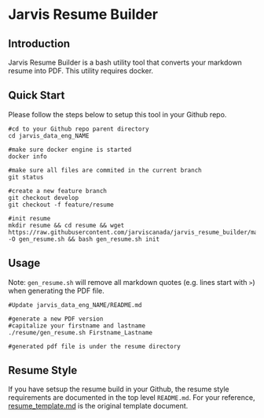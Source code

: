 # Jarvis Resume Builder

## Introduction

Jarvis Resume Builder is a bash utility tool that converts your markdown resume into PDF. This utility requires docker. 

## Quick Start 

Please follow the steps below to setup this tool in your Github repo. 

```
#cd to your Github repo parent directory
cd jarvis_data_eng_NAME

#make sure docker engine is started
docker info

#make sure all files are commited in the current branch
git status

#create a new feature branch
git checkout develop
git checkout -f feature/resume

#init resume
mkdir resume && cd resume && wget https://raw.githubusercontent.com/jarviscanada/jarvis_resume_builder/master/gen_resume.sh -O gen_resume.sh && bash gen_resume.sh init
```

## Usage

Note: `gen_resume.sh` will remove all markdown quotes (e.g. lines start with `>`) when generating the PDF file. 

```
#Update jarvis_data_eng_NAME/README.md

#generate a new PDF version
#capitalize your firstname and lastname
./resume/gen_resume.sh Firstname_Lastname

#generated pdf file is under the resume directory
```

## Resume Style

If you have setsup the resume build in your Github, the resume style requirements are documented in the top level `README.md`. For your reference, [resume_template.md](./resume_template.md) is the original template document.